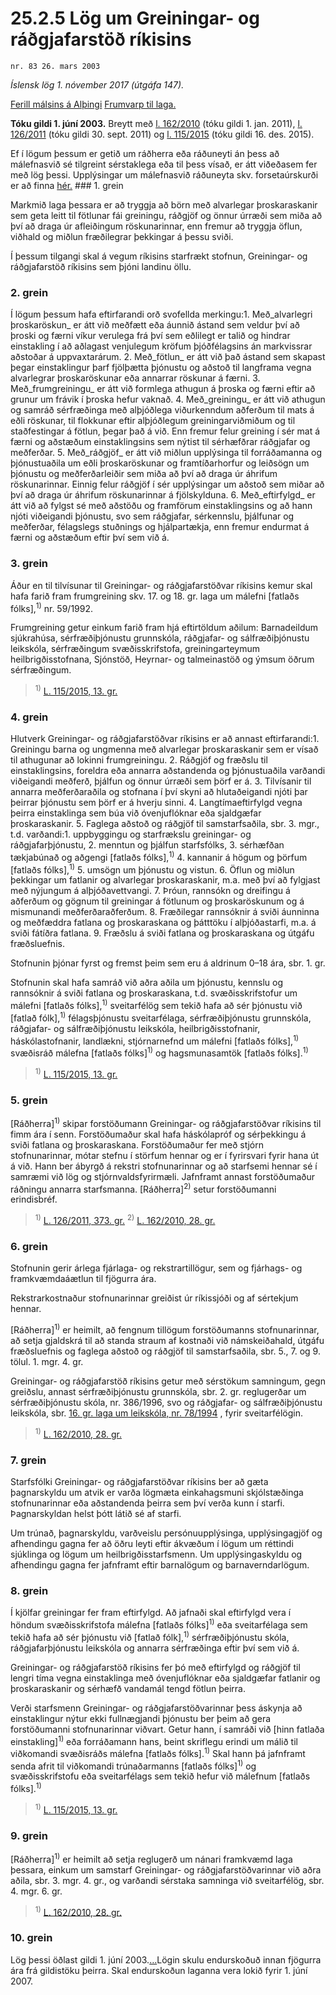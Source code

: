 # 25.2.5 Lög um Greiningar- og ráðgjafarstöð ríkisins

`nr. 83 26. mars 2003`

_Íslensk lög 1. nóvember 2017 (útgáfa 147)._

[Ferill málsins á Alþingi](https://www.althingi.is/thingstorf/thingmalalistar-eftir-thingum/ferill/?ltg=128&mnr=538)
[Frumvarp til laga.](https://www.althingi.is/altext/128/s/0883.html)

**Tóku gildi 1. júní 2003.**
Breytt með
[l. 162/2010](https://althingi.is/altext/stjt/2010.162.html) (tóku gildi 1. jan. 2011),
[l. 126/2011](https://althingi.is/altext/stjt/2011.126.html) (tóku gildi 30. sept. 2011) og
[l. 115/2015](https://althingi.is/altext/stjt/2015.115.html) (tóku gildi 16. des. 2015).

Ef í lögum þessum er getið um ráðherra eða ráðuneyti án þess að málefnasvið sé tilgreint sérstaklega eða til þess vísað, er átt viðeðasem fer með lög þessi. Upplýsingar um málefnasvið ráðuneyta skv. forsetaúrskurði er að finna [hér.](2017015.md) ### 1. grein

Markmið laga þessara er að tryggja að börn með alvarlegar þroskaraskanir sem geta leitt til fötlunar fái greiningu, ráðgjöf og önnur úrræði sem miða að því að draga úr afleiðingum röskunarinnar, enn fremur að tryggja öflun, viðhald og miðlun fræðilegrar þekkingar á þessu sviði.

Í þessum tilgangi skal á vegum ríkisins starfrækt stofnun, Greiningar- og ráðgjafarstöð ríkisins sem þjóni landinu öllu.

### 2. grein

Í lögum þessum hafa eftirfarandi orð svofellda merkingu:1. Með_alvarlegri þroskaröskun_ er átt við meðfætt eða áunnið ástand sem veldur því að þroski og færni víkur verulega frá því sem eðlilegt er talið og hindrar einstakling í að aðlagast venjulegum kröfum þjóðfélagsins án markvissrar aðstoðar á uppvaxtarárum.
2. Með_fötlun_ er átt við það ástand sem skapast þegar einstaklingur þarf fjölþætta þjónustu og aðstoð til langframa vegna alvarlegrar þroskaröskunar eða annarrar röskunar á færni.
3. Með_frumgreiningu_ er átt við formlega athugun á þroska og færni eftir að grunur um frávik í þroska hefur vaknað.
4. Með_greiningu_ er átt við athugun og samráð sérfræðinga með alþjóðlega viðurkenndum aðferðum til mats á eðli röskunar, til flokkunar eftir alþjóðlegum greiningarviðmiðum og til staðfestingar á fötlun, þegar það á við. Enn fremur felur greining í sér mat á færni og aðstæðum einstaklingsins sem nýtist til sérhæfðrar ráðgjafar og meðferðar.
5. Með_ráðgjöf_ er átt við miðlun upplýsinga til forráðamanna og þjónustuaðila um eðli þroskaröskunar og framtíðarhorfur og leiðsögn um þjónustu og meðferðarleiðir sem miða að því að draga úr áhrifum röskunarinnar. Einnig felur ráðgjöf í sér upplýsingar um aðstoð sem miðar að því að draga úr áhrifum röskunarinnar á fjölskylduna.
6. Með_eftirfylgd_ er átt við að fylgst sé með aðstöðu og framförum einstaklingsins og að hann njóti viðeigandi þjónustu, svo sem ráðgjafar, sérkennslu, þjálfunar og meðferðar, félagslegs stuðnings og hjálpartækja, enn fremur endurmat á færni og aðstæðum eftir því sem við á.

### 3. grein

Áður en til tilvísunar til Greiningar- og ráðgjafarstöðvar ríkisins kemur skal hafa farið fram frumgreining skv. 17. og 18. gr. laga um málefni [fatlaðs fólks],<sup>1)</sup> nr. 59/1992.

Frumgreining getur einkum farið fram hjá eftirtöldum aðilum: Barnadeildum sjúkrahúsa, sérfræðiþjónustu grunnskóla, ráðgjafar- og sálfræðiþjónustu leikskóla, sérfræðingum svæðisskrifstofa, greiningarteymum heilbrigðisstofnana, Sjónstöð, Heyrnar- og talmeinastöð og ýmsum öðrum sérfræðingum.

> <sup>1)</sup> [L. 115/2015, 13. gr.](https://althingi.is/altext/stjt/2015.115.html)

### 4. grein

Hlutverk Greiningar- og ráðgjafarstöðvar ríkisins er að annast eftirfarandi:1. Greiningu barna og ungmenna með alvarlegar þroskaraskanir sem er vísað til athugunar að lokinni frumgreiningu.
2. Ráðgjöf og fræðslu til einstaklingsins, foreldra eða annarra aðstandenda og þjónustuaðila varðandi viðeigandi meðferð, þjálfun og önnur úrræði sem þörf er á.
3. Tilvísanir til annarra meðferðaraðila og stofnana í því skyni að hlutaðeigandi njóti þar þeirrar þjónustu sem þörf er á hverju sinni.
4. Langtímaeftirfylgd vegna þeirra einstaklinga sem búa við óvenjuflóknar eða sjaldgæfar þroskaraskanir.
5. Faglega aðstoð og ráðgjöf til samstarfsaðila, sbr. 3. mgr., t.d. varðandi:1. uppbyggingu og starfrækslu greiningar- og ráðgjafarþjónustu,
2. menntun og þjálfun starfsfólks,
3. sérhæfðan tækjabúnað og aðgengi [fatlaðs fólks],<sup>1)</sup> 
4. kannanir á högum og þörfum [fatlaðs fólks],<sup>1)</sup> 
5. umsögn um þjónustu og vistun.
6. Öflun og miðlun þekkingar um fatlanir og alvarlegar þroskaraskanir, m.a. með því að fylgjast með nýjungum á alþjóðavettvangi.
7. Þróun, rannsókn og dreifingu á aðferðum og gögnum til greiningar á fötlunum og þroskaröskunum og á mismunandi meðferðaraðferðum.
8. Fræðilegar rannsóknir á sviði áunninna og meðfæddra fatlana og þroskaraskana og þátttöku í alþjóðastarfi, m.a. á sviði fátíðra fatlana.
9. Fræðslu á sviði fatlana og þroskaraskana og útgáfu fræðsluefnis.

Stofnunin þjónar fyrst og fremst þeim sem eru á aldrinum 0–18 ára, sbr. 1. gr.

Stofnunin skal hafa samráð við aðra aðila um þjónustu, kennslu og rannsóknir á sviði fatlana og þroskaraskana, t.d. svæðisskrifstofur um málefni [fatlaðs fólks],<sup>1)</sup> sveitarfélög sem tekið hafa að sér þjónustu við [fatlað fólk],<sup>1)</sup> félagsþjónustu sveitarfélaga, sérfræðiþjónustu grunnskóla, ráðgjafar- og sálfræðiþjónustu leikskóla, heilbrigðisstofnanir, háskólastofnanir, landlækni, stjórnarnefnd um málefni [fatlaðs fólks],<sup>1)</sup> svæðisráð málefna [fatlaðs fólks]<sup>1)</sup> og hagsmunasamtök [fatlaðs fólks].<sup>1)</sup> 

> <sup>1)</sup> [L. 115/2015, 13. gr.](https://althingi.is/altext/stjt/2015.115.html)

### 5. grein

[Ráðherra]<sup>1)</sup> skipar forstöðumann Greiningar- og ráðgjafarstöðvar ríkisins til fimm ára í senn. Forstöðumaður skal hafa háskólapróf og sérþekkingu á sviði fatlana og þroskaraskana. Forstöðumaður fer með stjórn stofnunarinnar, mótar stefnu í störfum hennar og er í fyrirsvari fyrir hana út á við. Hann ber ábyrgð á rekstri stofnunarinnar og að starfsemi hennar sé í samræmi við lög og stjórnvaldsfyrirmæli. Jafnframt annast forstöðumaður ráðningu annarra starfsmanna. [Ráðherra]<sup>2)</sup> setur forstöðumanni erindisbréf.

> <sup>1)</sup> [L. 126/2011, 373. gr.](https://althingi.is/altext/stjt/2011.126.html) <sup>2)</sup> [L. 162/2010, 28. gr.](https://althingi.is/altext/stjt/2010.162.html)

### 6. grein

Stofnunin gerir árlega fjárlaga- og rekstrartillögur, sem og fjárhags- og framkvæmdaáætlun til fjögurra ára.

Rekstrarkostnaður stofnunarinnar greiðist úr ríkissjóði og af sértekjum hennar.

[Ráðherra]<sup>1)</sup> er heimilt, að fengnum tillögum forstöðumanns stofnunarinnar, að setja gjaldskrá til að standa straum af kostnaði við námskeiðahald, útgáfu fræðsluefnis og faglega aðstoð og ráðgjöf til samstarfsaðila, sbr. 5., 7. og 9. tölul. 1. mgr. 4. gr.

Greiningar- og ráðgjafarstöð ríkisins getur með sérstökum samningum, gegn greiðslu, annast sérfræðiþjónustu grunnskóla, sbr. 2. gr. reglugerðar um sérfræðiþjónustu skóla, nr. 386/1996, svo og ráðgjafar- og sálfræðiþjónustu leikskóla, sbr. [16. gr. laga um leikskóla, nr. 78/1994](1994078.md) , fyrir sveitarfélögin.

> <sup>1)</sup> [L. 162/2010, 28. gr.](https://althingi.is/altext/stjt/2010.162.html)

### 7. grein

Starfsfólki Greiningar- og ráðgjafarstöðvar ríkisins ber að gæta þagnarskyldu um atvik er varða lögmæta einkahagsmuni skjólstæðinga stofnunarinnar eða aðstandenda þeirra sem því verða kunn í starfi. Þagnarskyldan helst þótt látið sé af starfi.

Um trúnað, þagnarskyldu, varðveislu persónuupplýsinga, upplýsingagjöf og afhendingu gagna fer að öðru leyti eftir ákvæðum í lögum um réttindi sjúklinga og lögum um heilbrigðisstarfsmenn. Um upplýsingaskyldu og afhendingu gagna fer jafnframt eftir barnalögum og barnaverndarlögum.

### 8. grein

Í kjölfar greiningar fer fram eftirfylgd. Að jafnaði skal eftirfylgd vera í höndum svæðisskrifstofa málefna [fatlaðs fólks]<sup>1)</sup> eða sveitarfélaga sem tekið hafa að sér þjónustu við [fatlað fólk],<sup>1)</sup> sérfræðiþjónustu skóla, ráðgjafarþjónustu leikskóla og annarra sérfræðinga eftir því sem við á.

Greiningar- og ráðgjafarstöð ríkisins fer þó með eftirfylgd og ráðgjöf til lengri tíma vegna einstaklinga með óvenjuflóknar eða sjaldgæfar fatlanir og þroskaraskanir og sérhæfð vandamál tengd fötlun þeirra.

Verði starfsmenn Greiningar- og ráðgjafarstöðvarinnar þess áskynja að einstaklingur nýtur ekki fullnægjandi þjónustu ber þeim að gera forstöðumanni stofnunarinnar viðvart. Getur hann, í samráði við [hinn fatlaða einstakling]<sup>1)</sup> eða forráðamann hans, beint skriflegu erindi um málið til viðkomandi svæðisráðs málefna [fatlaðs fólks].<sup>1)</sup> Skal hann þá jafnframt senda afrit til viðkomandi trúnaðarmanns [fatlaðs fólks]<sup>1)</sup> og svæðisskrifstofu eða sveitarfélags sem tekið hefur við málefnum [fatlaðs fólks].<sup>1)</sup> 

> <sup>1)</sup> [L. 115/2015, 13. gr.](https://althingi.is/altext/stjt/2015.115.html)

### 9. grein

[Ráðherra]<sup>1)</sup> er heimilt að setja reglugerð um nánari framkvæmd laga þessara, einkum um samstarf Greiningar- og ráðgjafarstöðvarinnar við aðra aðila, sbr. 3. mgr. 4. gr., og varðandi sérstaka samninga við sveitarfélög, sbr. 4. mgr. 6. gr.

> <sup>1)</sup> [L. 162/2010, 28. gr.](https://althingi.is/altext/stjt/2010.162.html)

### 10. grein

Lög þessi öðlast gildi 1. júní 2003.[…](https://www.althingi.is/lagasafn/leidbeiningar/)Lögin skulu endurskoðuð innan fjögurra ára frá gildistöku þeirra. Skal endurskoðun laganna vera lokið fyrir 1. júní 2007.

